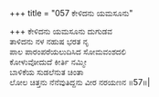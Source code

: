 +++
title = "057 ಕೇಳಿದನು ಯಮಸೂನು"

+++
ಕೇಳಿದನು ಯಮಸೂನು ದುಗುಡವ  
ತಾಳಿದನು ನಳ ನಹುಷ ಭರತ ನೃ  
ಪಾಲ ಪಾರಂಪರೆಯಲುದಿಸಿದ ಸೋಮವಂಶದಲಿ   
ಕೋಳುವೋದುದೆ ಕೀರ್ತಿ ನಮ್ಮೀ  
ಬಾಳಿಕೆಯ ಸುಡಲೆನುತ ಚಿಂತಾ  
ಲೋಲ ಚಿತ್ತನು ನೆನೆವುತಿದ್ದನು ವೀರ ನರಯಣನ      ॥57॥|